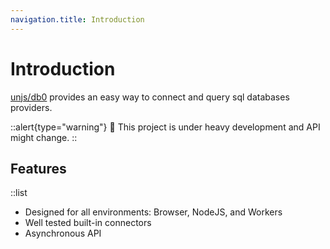 ```yaml
---
navigation.title: Introduction
---
```


# Introduction

[unjs/db0](https://github.com/unjs/db0) provides an easy way to connect and query sql databases providers.

::alert{type="warning"}
🚧 This project is under heavy development and API might change.
::

## Features

::list

- Designed for all environments: Browser, NodeJS, and Workers
- Well tested built-in connectors
- Asynchronous API
